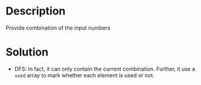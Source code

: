 # Description

Provide combination of the input numbers

# Solution
- DFS: In fact, it can only contain the current combination. Further, it
use a ```used``` array to mark whether each element is used or not.